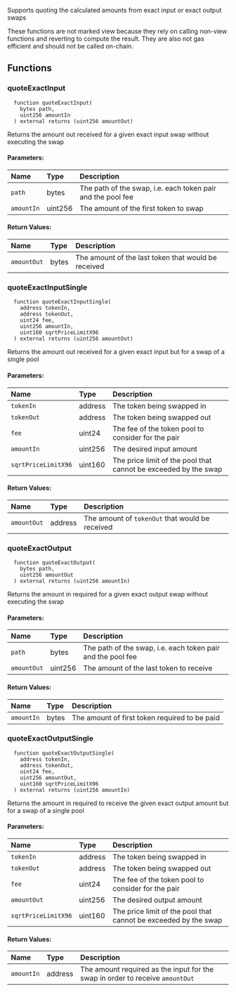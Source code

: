 Supports quoting the calculated amounts from exact input or exact output swaps

These functions are not marked view because they rely on calling non-view functions and reverting
to compute the result. They are also not gas efficient and should not be called on-chain.

## Functions
### quoteExactInput
```solidity
  function quoteExactInput(
    bytes path,
    uint256 amountIn
  ) external returns (uint256 amountOut)
```
Returns the amount out received for a given exact input swap without executing the swap


#### Parameters:
| Name | Type | Description                                                          |
| :--- | :--- | :------------------------------------------------------------------- |
|`path` | bytes | The path of the swap, i.e. each token pair and the pool fee
|`amountIn` | uint256 | The amount of the first token to swap

#### Return Values:
| Name                           | Type          | Description                                                                  |
| :----------------------------- | :------------ | :--------------------------------------------------------------------------- |
|`amountOut`| bytes | The amount of the last token that would be received
### quoteExactInputSingle
```solidity
  function quoteExactInputSingle(
    address tokenIn,
    address tokenOut,
    uint24 fee,
    uint256 amountIn,
    uint160 sqrtPriceLimitX96
  ) external returns (uint256 amountOut)
```
Returns the amount out received for a given exact input but for a swap of a single pool


#### Parameters:
| Name | Type | Description                                                          |
| :--- | :--- | :------------------------------------------------------------------- |
|`tokenIn` | address | The token being swapped in
|`tokenOut` | address | The token being swapped out
|`fee` | uint24 | The fee of the token pool to consider for the pair
|`amountIn` | uint256 | The desired input amount
|`sqrtPriceLimitX96` | uint160 | The price limit of the pool that cannot be exceeded by the swap

#### Return Values:
| Name                           | Type          | Description                                                                  |
| :----------------------------- | :------------ | :--------------------------------------------------------------------------- |
|`amountOut`| address | The amount of `tokenOut` that would be received
### quoteExactOutput
```solidity
  function quoteExactOutput(
    bytes path,
    uint256 amountOut
  ) external returns (uint256 amountIn)
```
Returns the amount in required for a given exact output swap without executing the swap


#### Parameters:
| Name | Type | Description                                                          |
| :--- | :--- | :------------------------------------------------------------------- |
|`path` | bytes | The path of the swap, i.e. each token pair and the pool fee
|`amountOut` | uint256 | The amount of the last token to receive

#### Return Values:
| Name                           | Type          | Description                                                                  |
| :----------------------------- | :------------ | :--------------------------------------------------------------------------- |
|`amountIn`| bytes | The amount of first token required to be paid
### quoteExactOutputSingle
```solidity
  function quoteExactOutputSingle(
    address tokenIn,
    address tokenOut,
    uint24 fee,
    uint256 amountOut,
    uint160 sqrtPriceLimitX96
  ) external returns (uint256 amountIn)
```
Returns the amount in required to receive the given exact output amount but for a swap of a single pool


#### Parameters:
| Name | Type | Description                                                          |
| :--- | :--- | :------------------------------------------------------------------- |
|`tokenIn` | address | The token being swapped in
|`tokenOut` | address | The token being swapped out
|`fee` | uint24 | The fee of the token pool to consider for the pair
|`amountOut` | uint256 | The desired output amount
|`sqrtPriceLimitX96` | uint160 | The price limit of the pool that cannot be exceeded by the swap

#### Return Values:
| Name                           | Type          | Description                                                                  |
| :----------------------------- | :------------ | :--------------------------------------------------------------------------- |
|`amountIn`| address | The amount required as the input for the swap in order to receive `amountOut`
